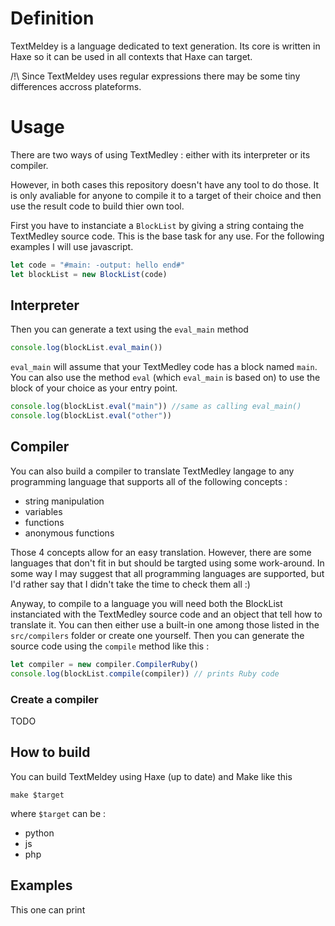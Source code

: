 # Definition

TextMeldey is a language dedicated to text generation. Its core is written in Haxe so it can be used in all contexts that Haxe can target. 

/!\ Since TextMeldey uses regular expressions there may be some tiny differences accross plateforms.

# Usage

There are two ways of using TextMedley : either with its interpreter or its compiler.

However, in both cases this repository doesn't have any tool to do those. It is only avaliable for anyone to compile it to a target of their choice and then use the result code to build thier own tool.

First you have to instanciate a `BlockList` by giving a string containg the TextMedley source code. This is the base task for any use. For the following examples I will use javascript.

```js
let code = "#main: -output: hello end#"
let blockList = new BlockList(code)
```

## Interpreter

Then you can generate a text using the `eval_main` method

```js
console.log(blockList.eval_main())
```

`eval_main` will assume that your TextMedley code has a block named `main`. You can also use the method `eval` (which `eval_main` is based on) to use the block of your choice as your entry point.

```js
console.log(blockList.eval("main")) //same as calling eval_main()
console.log(blockList.eval("other"))
```

## Compiler

You can also build a compiler to translate TextMedley langage to any programming language that supports all of the following concepts :

- string manipulation
- variables
- functions
- anonymous functions

Those 4 concepts allow for an easy translation. However, there are some languages that don't fit in but should be targted using some work-around. In some way I may suggest that all programming languages are supported, but I'd rather say that I didn't take the time to check them all :)

Anyway, to compile to a language you will need both the BlockList instanciated with the TextMedley source code and an object that tell how to translate it. You can then either use a built-in one among those listed in the `src/compilers` folder or create one yourself. Then you can generate the source code using the `compile` method like this :

```js
let compiler = new compiler.CompilerRuby()
console.log(blockList.compile(compiler)) // prints Ruby code
```
### Create a compiler

TODO

## How to build

You can build TextMeldey using Haxe (up to date) and Make like this

```
make $target
```

where `$target` can be :
- python
- js
- php

## Examples

This one can print


